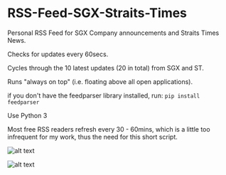 # RSS-Feed-SGX-Straits-Times
Personal RSS Feed for SGX Company announcements and Straits Times News.

Checks for updates every 60secs.

Cycles through the 10 latest updates (20 in total) from SGX and ST.

Runs "always on top" (i.e. floating above all open applications).

if you don't have the feedparser library installed, run:
```pip install feedparser```

Use Python 3

Most free RSS readers refresh every 30 - 60mins, which is a little too infrequent for my work, thus the need for this short script.

![alt text](https://github.com/markbala/RSS-Feed-SGX-Straits-Times/blob/master/Capture.png)

![alt text](https://github.com/markbala/RSS-Feed-SGX-Straits-Times/blob/master/Capture2.png)
